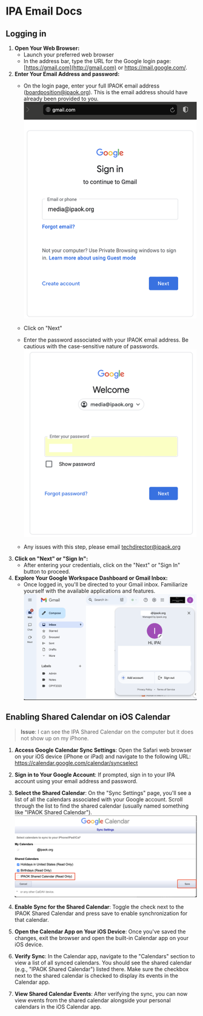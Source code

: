 # IPA Email Docs

## Logging in

1. **Open Your Web Browser:**
    - Launch your preferred web browser
    - In the address bar, type the URL for the Google login page: [https://gmail.com](http://gmail.com) or https://mail.google.com/.
2. **Enter Your Email Address and password:**
    - On the login page, enter your full IPAOK email address (boardposition@ipaok.org). This is the email address should have already been provided to you.
        ![](img/2024-08-12-18-56-15.png)

    - Click on "Next"
    - Enter the password associated with your IPAOK email address. Be cautious with the case-sensitive nature of passwords.
        ![](img/2024-08-12-18-56-48.png)
        
    - Any issues with this step, please email techdirector@ipaok.org
3. **Click on "Next" or "Sign In":**
    - After entering your credentials, click on the "Next" or "Sign In" button to proceed.
4. **Explore Your Google Workspace Dashboard or Gmail Inbox:**
    - Once logged in, you'll be directed to your Gmail inbox. Familiarize yourself with the available applications and features.
        ![](img/2024-08-12-18-57-22.png)

## Enabling Shared Calendar on iOS Calendar

> **Issue**: I can see the IPA Shared Calendar on the computer but it does not show up on my iPhone.

1. **Access Google Calendar Sync Settings**: Open the Safari web browser on your iOS device (iPhone or iPad) and navigate to the following URL: https://calendar.google.com/calendar/syncselect
2. **Sign in to Your Google Account**: If prompted, sign in to your IPA account using your email address and password.
3. **Select the Shared Calendar**: On the "Sync Settings" page, you'll see a list of all the calendars associated with your Google account. Scroll through the list to find the shared calendar (usually named something like "IPAOK Shared Calendar").
    ![](img/2024-08-12-19-01-23.png)
    
4. **Enable Sync for the Shared Calendar**: Toggle the check next to the IPAOK Shared Calendar and press save to enable synchronization for that calendar.
5. **Open the Calendar App on Your iOS Device**: Once you've saved the changes, exit the browser and open the built-in Calendar app on your iOS device.
6. **Verify Sync**: In the Calendar app, navigate to the "Calendars" section to view a list of all synced calendars. You should see the shared calendar (e.g., "IPAOK Shared Calendar") listed there. Make sure the checkbox next to the shared calendar is checked to display its events in the Calendar app.
7. **View Shared Calendar Events**: After verifying the sync, you can now view events from the shared calendar alongside your personal calendars in the iOS Calendar app.